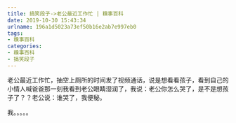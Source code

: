 ```yaml
---
title: 搞笑段子->老公最近工作忙 | 糗事百科
date: 2019-10-30 15:43:34
urlname: 196a1d5023a73ef50b16e2ab7e997eb0
tags: 
- 糗事百科
categories:
- 糗事百科
- 搞笑段子
---
```

老公最近工作忙，抽空上厕所的时间发了视频通话，说是想看看孩子，看到自己的小情人喊爸爸那一刻我看到老公眼睛湿润了，我说：老公你怎么哭了，是不是想孩子了？？老公说：谁哭了，我便秘。

我。。。。。


